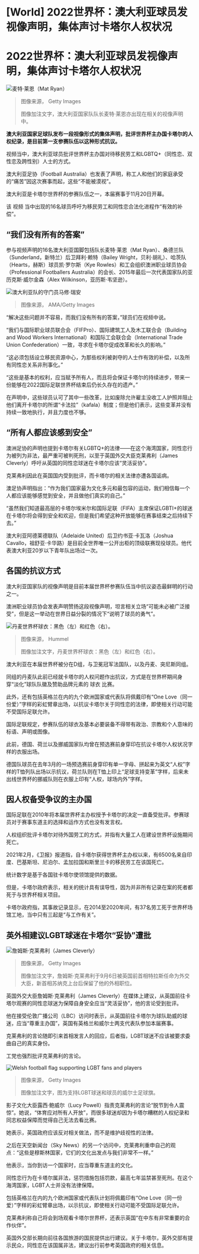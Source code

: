 # [World] 2022世界杯：澳大利亚球员发视像声明，集体声讨卡塔尔人权状况

#  2022世界杯：澳大利亚球员发视像声明，集体声讨卡塔尔人权状况


![麦特·莱恩（Mat Ryan）](_127390281_gettyimages-1387446036.jpg)

> 图像来源，  Getty Images
>
> 图像加注文字，澳大利亚国家队队长麦特·莱恩亦出现在相关的视像声明中。

**澳大利亚国家足球队发布一段视像形式的集体声明，批评世界杯主办国卡塔尔的人权纪录，是目前第一支参赛队伍以这种形式抗议。**

视频当中，澳大利亚球员批评世界杯主办国对待移民劳工和LGBTQ+（同性恋、双性恋及跨性别）人士的方式。

澳大利亚足协（Football Australia）也发表了声明，称工人和他们的家庭承受的“痛苦”因这次赛事而起，这些“不能被漠视”。

澳大利亚是卡塔尔世界杯的参赛队伍之一，本届赛事于11月20日开幕。

该 视频  当中出现的16名球员呼吁为移民劳工和同性恋合法化进程作“有效的补偿”。

##  “我们没有所有的答案”

参与视频声明的16名澳大利亚国脚包括队长麦特·莱恩（Mat Ryan）、桑德兰队（Sunderland，新特兰）后卫拜利·赖特（Bailey Wright，贝利·胡礼）、哈茨队（Hearts，赫斯）球员凯·罗尔斯（Kye Rowles）和工会组织澳洲职业球员协会（Professional Footballers Australia）的会长、2015年最后一次代表国家队的亚历克斯·威尔金森（Alex Wilkinson，亚历斯·韦坚逊）。

![澳大利亚队的守门员马修·瑞安](_127393016_gettyimages-1241290415.jpg)

> 图像来源，  AMA/Getty Images

“解决这些问题并不容易，而我们没有所有的答案，”球员们在视频中说。

“我们与国际职业球员联合会（FIFPro）、国际建筑工人及木工联合会（Building and Wood Workers International）和国际工会联合会（International Trade Union Confederation）一致，寻求在卡塔尔促成改革和长久的影响。”

“这必须包括设立移民资源中心，为那些权利被剥夺的人士作有效的补偿，以及所有同性恋关系非刑事化。”

“这些是基本的权利，应当赋予所有人，而且将会保证卡塔尔的持续进步，带来一份能够在2022国际足联世界杯结束后仍长久存在的遗产。”

在声明中，这些球员认可了其中一些改革，比如废除允许雇主没收工人护照并阻止他们离开卡塔尔的所谓“卡法拉”（kafala）制度；但是他们表示，这些变革并没有持续一致地执行，并且力度也不够。

##  “所有人都应该感到安全”

澳洲足协的声明也提到卡塔尔有关LGBTQ+的法律——在这个海湾国家，同性恋行为被列为非法，最严重可被判死刑，以至于英国外交大臣克莱弗利（James Cleverly）呼吁从英国的同性恋球迷在卡塔尔应该“灵活妥协”。

克莱弗利因此在英国国内受到批评，而卡塔尔的相关法律亦遭各国诟病。

澳足协声明指出：“作为我们国家最为文化多元和最包容的运动，我们相信每一个人都应该能够感觉到安全，并且做他们真实的自己。”

“虽然我们知道最高层的卡塔尔埃米尔和国际足联（FIFA）主席保证LGBTI+的球迷在卡塔尔将会得到安全和欢迎，但是我们希望这种开放能够在赛事结束之后持续下去。”

澳大利亚阿德莱德联队（Adelaide United）后卫约书亚·卡瓦洛（Joshua Cavallo，祖舒亚·卡华路）是目前全世界唯一公开出柜的顶级联赛现役球员。他代表澳大利亚20岁以下青年队出场过一次。

##  各国的抗议方式

澳大利亚国家队的视像声明是目前本届世界杯参赛队伍当中抗议姿态最鲜明的行动之一。

澳洲职业球员协会发表声明赞扬这段视像声明，坦言相关立场“可能未必被广泛接受”，但是这一举动在世界日益分裂的情况下“说明了球员的勇气”。

![丹麦世界杯球衣：黑色（左）和红色（右）。](_126884299_-8c0dea85-851d-4476-b736-83e492249799.png)

> 图像来源，  Hummel
>
> 图像加注文字，丹麦世界杯球衣：黑色（左）和红色（右）。

澳大利亚在本届世界杯被分在D组，与卫冕冠军法国队，以及丹麦、突尼斯同组。

同组的丹麦队此前已经就卡塔尔的人权问题作出抗议，方式是在世界杯期间身穿“淡化”球队队徽及赞助品牌元素的 球衣  比赛。

此外，还有包括英格兰在内的九个欧洲国家或代表队将佩戴印有“One Love（同一份爱）”字样的彩虹臂章出场，以抗议卡塔尔关于同性恋的法律，即使相关行动可能不受国际足联允许。

国际足联规定，参赛队伍的球衣及基本必要装备不得带有政治、宗教和个人意味的标语、声明或图像。

此前，德国、荷兰以及挪威国家队均曾在预选赛前身穿印在抗议卡塔尔人权状况字样的衣服出场。

德国队球员在去年3月的一场预选赛前身穿印有单一字母、拼起来为英文“人权”字样的T恤列队出场以示抗议，荷兰队则在T恤上印上“足球支持变革”字样，后来未出线世界杯的挪威队则在衣服上印有“人权，球场内外”字样。

##  因人权备受争议的主办国

国际足联在2010年将本届世界杯主办权授予卡塔尔的决定一直备受批评。参赛球员对于赛事东道主的选择和运作方式也没有发言权。

人权组织批评卡塔尔对待外国劳工的方式，并指有大量工人在建设世界杯设施期间死亡。

2021年2月，《卫报》报道指，自卡塔尔获得世界杯主办权以来，有6500名来自印度、巴基斯坦、尼泊尔、孟加拉国和斯里兰卡的移民劳工在该国死亡。

统计数字是基于各国驻卡塔尔使领馆提供的数据。

但是，卡塔尔政府表示，相关的统计具有误导性，因为并非所有记录在案的死者都死于与世界杯相关项目。

卡塔尔政府指，其事故记录显示，在2014至2020年间，有37名劳工死于世界杯场馆工地，当中只有三起是“与工作有关”。

##  英外相建议LGBT球迷在卡塔尔“妥协”遭批

![詹姆斯·克莱弗利（James Cleverly）](_127387182_0b73d4e8a11f1416d7c6739c71b0d96a3ceef7ab.jpg)

> 图像来源，  Getty Images
>
> 图像加注文字，詹姆斯·克莱弗利于9月6日被英国前首相特拉斯任命为外交大臣，新首相苏纳克上台后保留了他的外相职位。

英国外交大臣詹姆斯·克莱弗利（James Cleverly）在媒体上建议，从英国前往卡塔尔观赛的同性恋球迷为保障自身安全应当“灵活妥协”，他的言论受到批评。

他在接受伦敦广播公司（LBC）访问时表示，从英国前往卡塔尔为球队助威的球迷，应当“尊重主办国”，英国有英格兰和威尔士两支代表队参加本届赛事。

克莱弗利的言论随即引来首相发言人的回应，后者指，LGBT球迷不应该被要求委曲自己的真实身份。

工党也强烈批评克莱弗利的言论。

![Welsh football flag supporting LGBT fans and players](_127384409_gettyimages-1403654961.jpg)

> 图像来源，  Getty Images
>
> 图像加注文字，图为支持LGBT球迷和球员的威尔士足球旗。

影子文化大臣露西·鲍威尔（Lucy Powell）指责克莱弗利的言论“脱节到令人震惊”。她说，“体育应对所有人开放”，而很多球迷却因为卡塔尔糟糕的人权纪录和同志权益保障而觉得自己无法去看比赛。

她表示，英国政府应该反对相关做法，而不是维护歧视性的法律。

之后在天空新闻台（Sky News）的另一个访问中，克莱弗利重申自己的观点：“这些是穆斯林国家，它们的文化出发点与我们非常不一样。”

他表示，当你到访一个国家时，应当尊重东道主的文化。

同性恋行为在卡塔尔属非法，惩罚措施包括罚款，最高七年监禁甚至死刑。在这个海湾国家，LGBT人士并没有法律保障。

包括英格兰在内的九个欧洲国家或代表队计划将佩戴印有“One Love（同一份爱）”字样的彩虹臂章出场，以示抗议，即使相关行动可能不受国际足联允许。

克莱弗利称自己将会到场观看卡塔尔世界杯，还表示英国“在中东有非常重要的合作伙伴”。

英国外交部长期向前往各国旅游的国民提供出行建议。关于卡塔尔，英外交部有提示民众，同性恋在该国属非法，建议出行前参考英国政府的相关信息。


